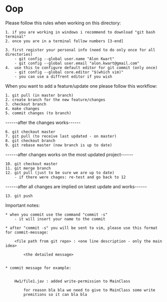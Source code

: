 # Oop

Please follow this rules when working on this directory:

    1. if you are working in windows i recommend to download "git bash terminal"
    2. once you are in a terminal follow numbers [3-end]
    
    3. first register your personal info (need to do only once for all directories)
        - git config --global user.name "Alon Kwart"
        - git config --global user.email "alon.kwart@gmail.com"
    4.  use this to configure default editor for git commit (only once)
        - git config --global core.editor "$(which vim)"
        - you can use a diffrent editor if you wish
    

When you want to add a feature/update one please follow this workflow:

    1. git pull (in master branch)
    2. create branch for the new feature/changes 
    3. checkout branch 
    4. make changes
    5. commit changes (to branch)

 ------after the changes works------  
    
    6. git checkout master 
    7. git pull (to receive last updated - on master)
    8. git checkout branch 
    9. git rebase master (now branch is up to date) 

------after changes works on the most updated project------ 

    10. git checkout master  
    11. git merge branch  
    12. git pull (just to be sure we are up to date)     
        - if there were chages: re-test and go back to 12 

------after all changes are implied on latest update and works------ 

    13. git push 


Important notes:

    * when you commit use the command "commit -s"
        - it will insert your name to the commit

    * after "commit -s" you will be sent to vim, please use this format for commit-message:

        <file path from git repo> : <one line description - only the main idea>
        
            <the detailed message>


    * commit message for example:


        Hw1/file1.jav : added write-permission to MainClass

            for reason bla bla we need to give to MainClass some write 
            premitions so it can bla bla
    
            

